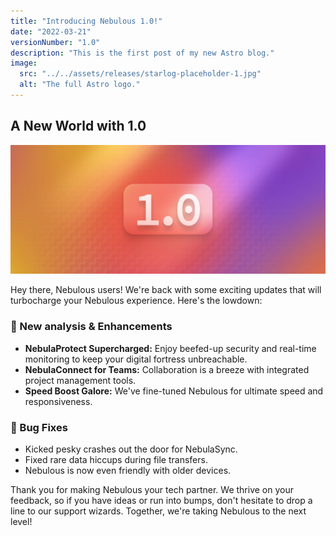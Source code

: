 ```yaml
---
title: "Introducing Nebulous 1.0!"
date: "2022-03-21"
versionNumber: "1.0"
description: "This is the first post of my new Astro blog."
image:
  src: "../../assets/releases/starlog-placeholder-1.jpg"
  alt: "The full Astro logo."
---
```


## A New World with 1.0

![Nebulous 2.0 Release](../../assets/releases/starlog-placeholder-1.jpg)

Hey there, Nebulous users! We're back with some exciting updates that will turbocharge your Nebulous experience. Here's the lowdown:

### 🍿 New analysis & Enhancements

- **NebulaProtect Supercharged:** Enjoy beefed-up security and real-time monitoring to keep your digital fortress unbreachable.
- **NebulaConnect for Teams:** Collaboration is a breeze with integrated project management tools.
- **Speed Boost Galore:** We've fine-tuned Nebulous for ultimate speed and responsiveness.

### 🐞 Bug Fixes

- Kicked pesky crashes out the door for NebulaSync.
- Fixed rare data hiccups during file transfers.
- Nebulous is now even friendly with older devices.

Thank you for making Nebulous your tech partner. We thrive on your feedback, so if you have ideas or run into bumps, don't hesitate to drop a line to our support wizards. Together, we're taking Nebulous to the next level!
